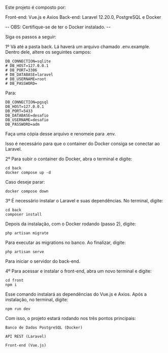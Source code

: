 Este projeto é composto por:

Front-end: Vue.js e Axios
Back-end: Laravel 12.20.0, PostgreSQL e Docker

-- OBS: Certifique-se de ter o Docker instalado. -- 

Siga os passos a seguir:

1º Vá até a pasta back. Lá haverá um arquivo chamado .env.example. Dentro dele, altere os seguintes campos:

    DB_CONNECTION=sqlite
    # DB_HOST=127.0.0.1
    # DB_PORT=3306
    # DB_DATABASE=laravel
    # DB_USERNAME=root
    # DB_PASSWORD=

Para:

    DB_CONNECTION=pgsql
    DB_HOST=127.0.0.1
    DB_PORT=5433
    DB_DATABASE=desafio
    DB_USERNAME=desafio
    DB_PASSWORD=adm

Faça uma cópia desse arquivo e renomeie para .env.

Isso é necessário para que o container do Docker consiga se conectar ao Laravel.

2º Para subir o container do Docker, abra o terminal e digite:

    cd back
    docker compose up -d

Caso deseje parar:

    docker compose down

3º É necessário instalar o Laravel e suas dependências. No terminal, digite:

    cd back
    composer install

Depois da instalação, com o Docker rodando (passo 2), digite:

    php artisan migrate

Para executar as migrations no banco. Ao finalizar, digite:

    php artisan serve

Para iniciar o servidor do back-end.

4º Para acessar e instalar o front-end, abra um novo terminal e digite:

    cd front
    npm i

Esse comando instalará as dependências do Vue.js e Axios.
Após a instalação, no terminal, digite:

    npm run dev

Com isso, o projeto estará rodando nos três pontos principais:

    Banco de Dados PostgreSQL (Docker)

    API REST (Laravel)

    Front-end (Vue.js)